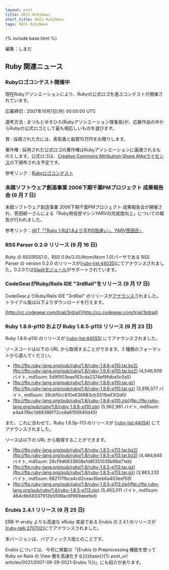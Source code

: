 ```yaml
---
layout: post
title: 0021-RubyNews
short_title: 0021-RubyNews
tags: 0021 RubyNews
---
```

{% include base.html %}


編集：しまだ

## Ruby 関連ニュース

### Rubyロゴコンテスト開催中

現在Rubyアソシエーションにより、Rubyの公式ロゴを選ぶコンテストが開催されています。

応募締切
:  2007年10月1日(月) 00:00:00 UTC

選考方法
:  まつもとゆきひろ(Rubyアソシエーション理事長)が、応募作品の中からRubyの公式ロゴとして最も相応しいものを選びます。

賞
:  採用された方には、表彰盾と副賞10万円をお贈りします。

著作権
:  採用された公式ロゴの著作権はRubyアソシエーションに譲渡されるものとします。公式ロゴは、[Creative Commons Attribution-Share Alikeライセンス](http://creativecommons.org/licenses/by-sa/3.0/)の下頒布される予定です。

参考リンク：[Rubyロゴコンテスト](http://www.ruby-assn.org/logo-contest.html.ja)

### 未踏ソフトウェア創造事業 2006下期千葉PMプロジェクト 成果報告会 (9 月 7 日)

未踏ソフトウェア創造事業 2006下期千葉PMプロジェクト 成果報告会が開催され、笹田耕一さんによる「Ruby用仮想マシンYARVの完成度向上」についての報告が行われました。

参考リンク：[@IT「「Ruby 1.9は1.8より平均5倍速い」、YARV笹田氏」](http://www.atmarkit.co.jp/news/200709/07/yarv.html)

### RSS Parser 0.2.0 リリース (9 月 16 日)

Ruby の RSS(RSS1.0，RSS 0.9x/2.0)/Atom(Atom 1.0)パーサである RSS Parser の version 0.2.0 のリリースが[[ruby-list:44035]](http://blade.nagaokaut.ac.jp/cgi-bin/scat.rb/ruby/ruby-list/44035)にてアナウンスされました。0.2.0では[Slashモジュール](http://web.resource.org/rss/1.0/modules/slash/)がサポートされています。

### CodeGearがRuby/Rails IDE "3rdRail"をリリース (9 月 17 日)

CodeGearよりRuby/Rails IDE "3rdRail" のリリースが[アナウンス](http://www.codegear.com/article/36983)されました。
トライアル版は以下よりダウンロードを行えます。

[http://cc.codegear.com/trial/3rdrail](http://cc.codegear.com/trial/3rdrail)

### Ruby 1.8.6-p110 および Ruby 1.8.5-p113 リリース (9 月 23 日)

Ruby 1.8.6-p110 のリリースが [[ruby-list:44055]](http://blade.nagaokaut.ac.jp/cgi-bin/scat.rb/ruby/ruby-list/44055) にてアナウンスされました。

ソースコードは以下の URL から取得することができます。3 種類のフォーマットから選んでください。

* [ftp://ftp.ruby-lang.org/pub/ruby/1.8/ruby-1.8.6-p110.tar.bz2](ftp://ftp.ruby-lang.org/pub/ruby/1.8/ruby-1.8.6-p110.tar.bz2)  (4,546,509 バイト, md5sum: 5d9f903eae163cda2374ef8fdba5c0a5)
* [ftp://ftp.ruby-lang.org/pub/ruby/1.8/ruby-1.8.6-p110.tar.gz](ftp://ftp.ruby-lang.org/pub/ruby/1.8/ruby-1.8.6-p110.tar.gz)  (3,918,377 バイト, md5sum: 39cbf0cc610e636983cb3311bef3f2d0)
* [ftp://ftp.ruby-lang.org/pub/ruby/1.8/ruby-1.8.6-p110.zip](ftp://ftp.ruby-lang.org/pub/ruby/1.8/ruby-1.8.6-p110.zip)  (5,562,981 バイト, md5sum: e4a478bc1d68388f72ce8a6150840d45)


また、これに合わせて、Ruby 1.8.5p-113 のリリースが [[ruby-list:44054]](http://blade.nagaokaut.ac.jp/cgi-bin/scat.rb/ruby/ruby-list/44054) にてアナウンスされました。

ソースは以下の URL から取得することができます。

* [ftp://ftp.ruby-lang.org/pub/ruby/1.8/ruby-1.8.5-p113.tar.bz2](ftp://ftp.ruby-lang.org/pub/ruby/1.8/ruby-1.8.5-p113.tar.bz2)  (4,484,645 バイト, md5sum: 26cf9d6833908e1d8f351035b98d71eb)
* [ftp://ftp.ruby-lang.org/pub/ruby/1.8/ruby-1.8.5-p113.tar.gz](ftp://ftp.ruby-lang.org/pub/ruby/1.8/ruby-1.8.5-p113.tar.gz)  (3,863,232 バイト, md5sum: 682117fbca4cd2ceac6beb6a403eef59)
* [ftp://ftp.ruby-lang.org/pub/ruby/1.8/ruby-1.8.5-p113.zip](ftp://ftp.ruby-lang.org/pub/ruby/1.8/ruby-1.8.5-p113.zip)  (5,493,011 バイト, md5sum: 464c6b58337912b5599ac6f969deefed)


### Erubis 2.4.1 リリース (9 月 25 日)

ERB や eruby よりも高速な eRuby 実装である Erubis の 2.4.1 のリリースが[[ruby-talk:270702]](http://blade.nagaokaut.ac.jp/cgi-bin/scat.rb/ruby/ruby-talk/270702)にてアナウンスされました。

本バージョンは、バグフィックス版とのことです。

Erubis については、今号に掲載の「[Erubis の Preprocessing 機能を使って Ruby on Rails の View 層を高速化する]({{base}}{% post_url articles/0021/2007-09-29-0021-Erubis %})」にも紹介があります。


